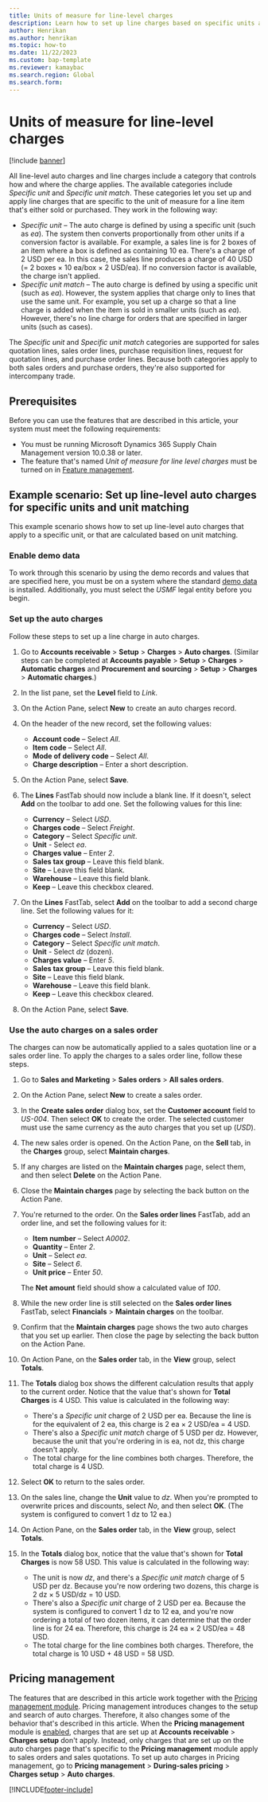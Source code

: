 ```yaml
---
title: Units of measure for line-level charges
description: Learn how to set up line charges based on specific units and unit matches. This capability applies to both sales orders and purchase orders.
author: Henrikan
ms.author: henrikan
ms.topic: how-to
ms.date: 11/22/2023
ms.custom: bap-template
ms.reviewer: kamaybac
ms.search.region: Global
ms.search.form:
---
```


# Units of measure for line-level charges

[!include [banner](../includes/banner.md)]

All line-level auto charges and line charges include a category that controls how and where the charge applies. The available categories include *Specific unit* and *Specific unit match*. These categories let you set up and apply line charges that are specific to the unit of measure for a line item that's either sold or purchased. They work in the following way:

- *Specific unit* – The auto charge is defined by using a specific unit (such as *ea*). The system then converts proportionally from other units if a conversion factor is available. For example, a sales line is for 2 boxes of an item where a box is defined as containing 10 ea. There's a charge of 2 USD per ea. In this case, the sales line produces a charge of 40 USD (= 2 boxes &times; 10 ea/box &times; 2 USD/ea). If no conversion factor is available, the charge isn't applied.
- *Specific unit match* – The auto charge is defined by using a specific unit (such as *ea*). However, the system applies that charge only to lines that use the same unit. For example, you set up a charge so that a line charge is added when the item is sold in smaller units (such as *ea*). However, there's no line charge for orders that are specified in larger units (such as cases).

The *Specific unit* and *Specific unit match* categories are supported for sales quotation lines, sales order lines, purchase requisition lines, request for quotation lines, and purchase order lines. Because both categories apply to both sales orders and purchase orders, they're also supported for intercompany trade.

## Prerequisites

Before you can use the features that are described in this article, your system must meet the following requirements:

- You must be running Microsoft Dynamics 365 Supply Chain Management version 10.0.38 or later.
- The feature that's named *Unit of measure for line level charges* must be turned on in [Feature management](../../fin-ops-core/fin-ops/get-started/feature-management/feature-management-overview.md).

## Example scenario: Set up line-level auto charges for specific units and unit matching

This example scenario shows how to set up line-level auto charges that apply to a specific unit, or that are calculated based on unit matching.

### Enable demo data

To work through this scenario by using the demo records and values that are specified here, you must be on a system where the standard [demo data](../../fin-ops-core/fin-ops/get-started/demo-data.md) is installed. Additionally, you must select the *USMF* legal entity before you begin.

### Set up the auto charges

Follow these steps to set up a line charge in auto charges.

1. Go to **Accounts receivable** \> **Setup** \> **Charges** \> **Auto charges**. (Similar steps can be completed at **Accounts payable** \> **Setup** \> **Charges** \> **Automatic charges** and **Procurement and sourcing** \> **Setup** \> **Charges** \> **Automatic charges**.)
1. In the list pane, set the **Level** field to *Link*.
1. On the Action Pane, select **New** to create an auto charges record.
1. On the header of the new record, set the following values:

    - **Account code** – Select *All*.
    - **Item code** – Select *All*.
    - **Mode of delivery code** – Select *All*.
    - **Charge description** – Enter a short description.

1. On the Action Pane, select **Save**.
1. The **Lines** FastTab should now include a blank line. If it doesn't, select **Add** on the toolbar to add one. Set the following values for this line:

    - **Currency** – Select *USD*.
    - **Charges code** – Select *Freight*.
    - **Category** – Select *Specific unit*.
    - **Unit** - Select *ea*.
    - **Charges value** – Enter *2*.
    - **Sales tax group** – Leave this field blank.
    - **Site** – Leave this field blank.
    - **Warehouse** – Leave this field blank.
    - **Keep** – Leave this checkbox cleared.

1. On the **Lines** FastTab, select **Add** on the toolbar to add a second charge line. Set the following values for it:

    - **Currency** – Select *USD*.
    - **Charges code** – Select *Install*.
    - **Category** – Select *Specific unit match*.
    - **Unit** - Select *dz* (dozen).
    - **Charges value** – Enter *5*.
    - **Sales tax group** – Leave this field blank.
    - **Site** – Leave this field blank.
    - **Warehouse** – Leave this field blank.
    - **Keep** – Leave this checkbox cleared.

1. On the Action Pane, select **Save**.

### Use the auto charges on a sales order

The charges can now be automatically applied to a sales quotation line or a sales order line. To apply the charges to a sales order line, follow these steps.

1. Go to **Sales and Marketing** \> **Sales orders** \> **All sales orders**.
1. On the Action Pane, select **New** to create a sales order.
1. In the **Create sales order** dialog box, set the **Customer account** field to *US-004*. Then select **OK** to create the order. The selected customer must use the same currency as the auto charges that you set up (*USD*).
1. The new sales order is opened. On the Action Pane, on the **Sell** tab, in the **Charges** group, select **Maintain charges**.
1. If any charges are listed on the **Maintain charges** page, select them, and then select **Delete** on the Action Pane.
1. Close the **Maintain charges** page by selecting the back button on the Action Pane.
1. You're returned to the order. On the **Sales order lines** FastTab, add an order line, and set the following values for it:

    - **Item number** – Select *A0002*.
    - **Quantity** – Enter *2*.
    - **Unit** – Select *ea*.
    - **Site** – Select *6*.
    - **Unit price** – Enter *50*.

    The **Net amount** field should show a calculated value of *100*.

1. While the new order line is still selected on the **Sales order lines** FastTab, select **Financials** \> **Maintain charges** on the toolbar.
1. Confirm that the **Maintain charges** page shows the two auto charges that you set up earlier. Then close the page by selecting the back button on the Action Pane.
1. On Action Pane, on the **Sales order** tab, in the **View** group, select **Totals**.
1. The **Totals** dialog box shows the different calculation results that apply to the current order. Notice that the value that's shown for **Total Charges** is 4 USD. This value is calculated in the following way:

    - There's a *Specific unit* charge of 2 USD per ea. Because the line is for the equivalent of 2 ea, this charge is 2 ea &times; 2 USD/ea = 4 USD.
    - There's also a *Specific unit match* charge of 5 USD per dz. However, because the unit that you're ordering in is ea, not dz, this charge doesn't apply.
    - The total charge for the line combines both charges. Therefore, the total charge is 4 USD.

1. Select **OK** to return to the sales order.
1. On the sales line, change the **Unit** value to *dz*. When you're prompted to overwrite prices and discounts, select *No*, and then select **OK**. (The system is configured to convert 1 dz to 12 ea.)
1. On Action Pane, on the **Sales order** tab, in the **View** group, select **Totals**.
1. In the **Totals** dialog box, notice that the value that's shown for **Total Charges** is now 58 USD. This value is calculated in the following way:

    - The unit is now *dz*, and there's a *Specific unit match* charge of 5 USD per dz. Because you're now ordering two dozens, this charge is 2 dz &times; 5 USD/dz = 10 USD.
    - There's also a *Specific unit* charge of 2 USD per ea. Because the system is configured to convert 1 dz to 12 ea, and you're now ordering a total of two dozen items, it can determine that the order line is for 24 ea. Therefore, this charge is 24 ea &times; 2 USD/ea = 48 USD.
    - The total charge for the line combines both charges. Therefore, the total charge is 10 USD &plus; 48 USD = 58 USD.

## Pricing management

The features that are described in this article work together with the [Pricing management module](../pricing-management/pricing-management-overview.md). Pricing management introduces changes to the setup and search of auto charges. Therefore, it also changes some of the behavior that's described in this article. When the **Pricing management** module is [enabled](../pricing-management/pricing-management-enable.md), charges that are set up at **Accounts receivable** \> **Charges setup** don't apply. Instead, only charges that are set up on the auto charges page that's specific to the **Pricing management** module apply to sales orders and sales quotations. To set up auto charges in Pricing management, go to **Pricing management** \> **During-sales pricing** \> **Charges setup** \> **Auto charges**.

[!INCLUDE[footer-include](../../includes/footer-banner.md)]
